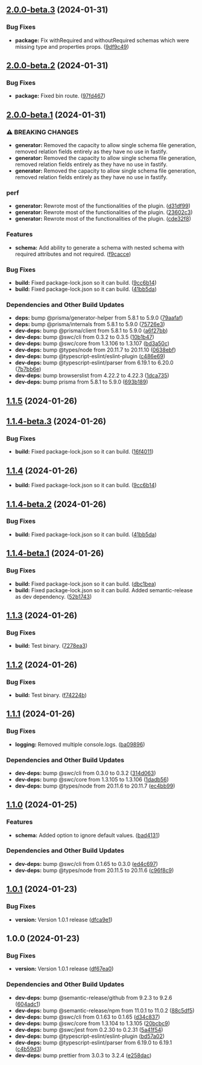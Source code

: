 ## [2.0.0-beta.3](https://github.com/mexdevelop/prisma-generator-fastify-json-schema/compare/v2.0.0-beta.2...v2.0.0-beta.3) (2024-01-31)


### Bug Fixes

* **package:** Fix withRequired and withoutRequired schemas which were missing type and properties props. ([9df9c49](https://github.com/mexdevelop/prisma-generator-fastify-json-schema/commit/9df9c49e15b9828287adb2e6fb5fc87c6eb50e16))

## [2.0.0-beta.2](https://github.com/mexdevelop/prisma-generator-fastify-json-schema/compare/v2.0.0-beta.1...v2.0.0-beta.2) (2024-01-31)


### Bug Fixes

* **package:** Fixed bin route. ([97fd467](https://github.com/mexdevelop/prisma-generator-fastify-json-schema/commit/97fd46749d8cad9ac6b18b724254d9dea79d580b))

## [2.0.0-beta.1](https://github.com/mexdevelop/prisma-generator-fastify-json-schema/compare/v1.1.5...v2.0.0-beta.1) (2024-01-31)


### ⚠ BREAKING CHANGES

* **generator:** Removed the capacity to allow single schema file generation, removed relation fields entirely as they have no use in fastify.
* **generator:** Removed the capacity to allow single schema file generation, removed relation fields entirely as they have no use in fastify.
* **generator:** Removed the capacity to allow single schema file generation, removed relation fields entirely as they have no use in fastify.

### perf

* **generator:** Rewrote most of the functionalities of the plugin. ([d31df99](https://github.com/mexdevelop/prisma-generator-fastify-json-schema/commit/d31df99eab5c285c29c99796facaf79b873d3a55))
* **generator:** Rewrote most of the functionalities of the plugin. ([23602c3](https://github.com/mexdevelop/prisma-generator-fastify-json-schema/commit/23602c35c365972cc8c3fd64a77c7564b3a8446b))
* **generator:** Rewrote most of the functionalities of the plugin. ([cde32f8](https://github.com/mexdevelop/prisma-generator-fastify-json-schema/commit/cde32f86c2e5eb7697d1c4926fbccf9471ab2cd6))


### Features

* **schema:** Add ability to generate a schema with nested schema with required attributes and not required. ([f9cacce](https://github.com/mexdevelop/prisma-generator-fastify-json-schema/commit/f9cacce448c2ca5238d70031100500308bab518e))


### Bug Fixes

* **build:** Fixed package-lock.json so it can build. ([9cc6b14](https://github.com/mexdevelop/prisma-generator-fastify-json-schema/commit/9cc6b140222226527e9ed2f5ead850383509430c))
* **build:** Fixed package-lock.json so it can build. ([41bb5da](https://github.com/mexdevelop/prisma-generator-fastify-json-schema/commit/41bb5da99e54846cb6a9b7b9c13ea2cd2d543446))


### Dependencies and Other Build Updates

* **deps:** bump @prisma/generator-helper from 5.8.1 to 5.9.0 ([79aafaf](https://github.com/mexdevelop/prisma-generator-fastify-json-schema/commit/79aafaf38c30b3819a3395100cc62cda48102904))
* **deps:** bump @prisma/internals from 5.8.1 to 5.9.0 ([75726e3](https://github.com/mexdevelop/prisma-generator-fastify-json-schema/commit/75726e34e4bc8e0a494e68db67a3df3fccb77bc8))
* **dev-deps:** bump @prisma/client from 5.8.1 to 5.9.0 ([a6f27bb](https://github.com/mexdevelop/prisma-generator-fastify-json-schema/commit/a6f27bb3939b84588f643b7164d33ae46578c8a6))
* **dev-deps:** bump @swc/cli from 0.3.2 to 0.3.5 ([10b1b47](https://github.com/mexdevelop/prisma-generator-fastify-json-schema/commit/10b1b47a44dea6e7fb2e5ad5ac165c413642a79b))
* **dev-deps:** bump @swc/core from 1.3.106 to 1.3.107 ([bd3a50c](https://github.com/mexdevelop/prisma-generator-fastify-json-schema/commit/bd3a50c5dc70e8755a1eaa9703fdecd112139b28))
* **dev-deps:** bump @types/node from 20.11.7 to 20.11.10 ([0638ebf](https://github.com/mexdevelop/prisma-generator-fastify-json-schema/commit/0638ebf504653d5274dcb4ad6fdd612d2f4c5e31))
* **dev-deps:** bump @typescript-eslint/eslint-plugin ([c486e69](https://github.com/mexdevelop/prisma-generator-fastify-json-schema/commit/c486e692731dc39baa2bf14d9dc3c8ca02c3c0c7))
* **dev-deps:** bump @typescript-eslint/parser from 6.19.1 to 6.20.0 ([7b7bb6e](https://github.com/mexdevelop/prisma-generator-fastify-json-schema/commit/7b7bb6efe0df25addb1b7038ddba65f648d1c01e))
* **dev-deps:** bump browserslist from 4.22.2 to 4.22.3 ([1dca735](https://github.com/mexdevelop/prisma-generator-fastify-json-schema/commit/1dca735d8d678c9cbb657042de576168ea115e28))
* **dev-deps:** bump prisma from 5.8.1 to 5.9.0 ([693b189](https://github.com/mexdevelop/prisma-generator-fastify-json-schema/commit/693b18996d825dd609a2d886528c439355dda96f))

## [1.1.5](https://github.com/mexdevelop/prisma-generator-fastify-json-schema/compare/v1.1.4...v1.1.5) (2024-01-26)

## [1.1.4-beta.3](https://github.com/mexdevelop/prisma-generator-fastify-json-schema/compare/v1.1.4-beta.2...v1.1.4-beta.3) (2024-01-26)


### Bug Fixes

* **build:** Fixed package-lock.json so it can build. ([16f4011](https://github.com/mexdevelop/prisma-generator-fastify-json-schema/commit/16f401133d5c336759c900612f6e507c58d73a40))

## [1.1.4](https://github.com/mexdevelop/prisma-generator-fastify-json-schema/compare/v1.1.3...v1.1.4) (2024-01-26)
* **build:** Fixed package-lock.json so it can build. ([9cc6b14](https://github.com/mexdevelop/prisma-generator-fastify-json-schema/commit/9cc6b140222226527e9ed2f5ead850383509430c))

## [1.1.4-beta.2](https://github.com/mexdevelop/prisma-generator-fastify-json-schema/compare/v1.1.4-beta.1...v1.1.4-beta.2) (2024-01-26)


### Bug Fixes

* **build:** Fixed package-lock.json so it can build. ([41bb5da](https://github.com/mexdevelop/prisma-generator-fastify-json-schema/commit/41bb5da99e54846cb6a9b7b9c13ea2cd2d543446))

## [1.1.4-beta.1](https://github.com/mexdevelop/prisma-generator-fastify-json-schema/compare/v1.1.3...v1.1.4-beta.1) (2024-01-26)


### Bug Fixes

* **build:** Fixed package-lock.json so it can build. ([dbc1bea](https://github.com/mexdevelop/prisma-generator-fastify-json-schema/commit/dbc1bea5987fbf03c93c85ecc39b1e34bf42d195))
* **build:** Fixed package-lock.json so it can build. Added semantic-release as dev dependency. ([52b1743](https://github.com/mexdevelop/prisma-generator-fastify-json-schema/commit/52b1743d7771ce1731d2556f343a324a456ab587))

## [1.1.3](https://github.com/mexdevelop/prisma-generator-fastify-json-schema/compare/v1.1.2...v1.1.3) (2024-01-26)


### Bug Fixes

* **build:** Test binary. ([7278ea3](https://github.com/mexdevelop/prisma-generator-fastify-json-schema/commit/7278ea3046d690f9bd72021b113a30a764135c8a))

## [1.1.2](https://github.com/mexdevelop/prisma-generator-fastify-json-schema/compare/v1.1.1...v1.1.2) (2024-01-26)


### Bug Fixes

* **build:** Test binary. ([f74224b](https://github.com/mexdevelop/prisma-generator-fastify-json-schema/commit/f74224b90ba39b01d7cfd0ef7f9ba740a1d0c6e8))

## [1.1.1](https://github.com/mexdevelop/prisma-generator-fastify-json-schema/compare/v1.1.0...v1.1.1) (2024-01-26)


### Bug Fixes

* **logging:** Removed multiple console.logs. ([ba09896](https://github.com/mexdevelop/prisma-generator-fastify-json-schema/commit/ba0989600aec32bd15a309994ae1ed11bda3cf53))


### Dependencies and Other Build Updates

* **dev-deps:** bump @swc/cli from 0.3.0 to 0.3.2 ([314d063](https://github.com/mexdevelop/prisma-generator-fastify-json-schema/commit/314d063dbed24253ed7e127786d15f82e59f05ab))
* **dev-deps:** bump @swc/core from 1.3.105 to 1.3.106 ([1dadb56](https://github.com/mexdevelop/prisma-generator-fastify-json-schema/commit/1dadb56bcf34fc2836758007393d5a86a700f04b))
* **dev-deps:** bump @types/node from 20.11.6 to 20.11.7 ([ec4bb99](https://github.com/mexdevelop/prisma-generator-fastify-json-schema/commit/ec4bb99f413bc082d6cd7fc8658de356902b4872))

## [1.1.0](https://github.com/mexdevelop/prisma-generator-fastify-json-schema/compare/v1.0.1...v1.1.0) (2024-01-25)


### Features

* **schema:** Added option to ignore default values. ([bad4131](https://github.com/mexdevelop/prisma-generator-fastify-json-schema/commit/bad41313d062be4ad740fd25a0fe6152c785e39f))


### Dependencies and Other Build Updates

* **dev-deps:** bump @swc/cli from 0.1.65 to 0.3.0 ([ed4c697](https://github.com/mexdevelop/prisma-generator-fastify-json-schema/commit/ed4c69706c58d71408291fe73dfa6a948fb10cc8))
* **dev-deps:** bump @types/node from 20.11.5 to 20.11.6 ([c96f8c9](https://github.com/mexdevelop/prisma-generator-fastify-json-schema/commit/c96f8c917cb57a98fc4367d044deb240a24d450f))

## [1.0.1](https://github.com/mexdevelop/prisma-generator-fastify-json-schema/compare/v1.0.0...v1.0.1) (2024-01-23)


### Bug Fixes

* **version:** Version 1.0.1 release ([dfca9e1](https://github.com/mexdevelop/prisma-generator-fastify-json-schema/commit/dfca9e104a946419eedf7fff9bb29ae494ab7fa7))

## 1.0.0 (2024-01-23)


### Bug Fixes

* **version:** Version 1.0.1 release ([df67ea0](https://github.com/mexdevelop/prisma-generator-fastify-json-schema/commit/df67ea018c8381289836e90973cfc5735b18de36))


### Dependencies and Other Build Updates

* **dev-deps:** bump @semantic-release/github from 9.2.3 to 9.2.6 ([604adc1](https://github.com/mexdevelop/prisma-generator-fastify-json-schema/commit/604adc1952ee6425e5a6c80acdbe113ef5788d7a))
* **dev-deps:** bump @semantic-release/npm from 11.0.1 to 11.0.2 ([88c5df5](https://github.com/mexdevelop/prisma-generator-fastify-json-schema/commit/88c5df53a026cd8e81786669b58c1743a6376bb9))
* **dev-deps:** bump @swc/cli from 0.1.63 to 0.1.65 ([d34c837](https://github.com/mexdevelop/prisma-generator-fastify-json-schema/commit/d34c837d17c3e8a779c28b96d6ba878e2894248e))
* **dev-deps:** bump @swc/core from 1.3.104 to 1.3.105 ([20bcbc9](https://github.com/mexdevelop/prisma-generator-fastify-json-schema/commit/20bcbc9872acef4975ce3ef71aded748f4e8dfb3))
* **dev-deps:** bump @swc/jest from 0.2.30 to 0.2.31 ([5a41f54](https://github.com/mexdevelop/prisma-generator-fastify-json-schema/commit/5a41f54e9db6e26f2d7cec3fc3248be11a101898))
* **dev-deps:** bump @typescript-eslint/eslint-plugin ([bd57a02](https://github.com/mexdevelop/prisma-generator-fastify-json-schema/commit/bd57a027c8c3190077570aded3c37cbafd746105))
* **dev-deps:** bump @typescript-eslint/parser from 6.19.0 to 6.19.1 ([c4b59d3](https://github.com/mexdevelop/prisma-generator-fastify-json-schema/commit/c4b59d3a4fe5a54f59bca9c112e68e7b4297f315))
* **dev-deps:** bump prettier from 3.0.3 to 3.2.4 ([e258dac](https://github.com/mexdevelop/prisma-generator-fastify-json-schema/commit/e258dac1726e4be208d0b270dd3f7fe8cf2f3959))

